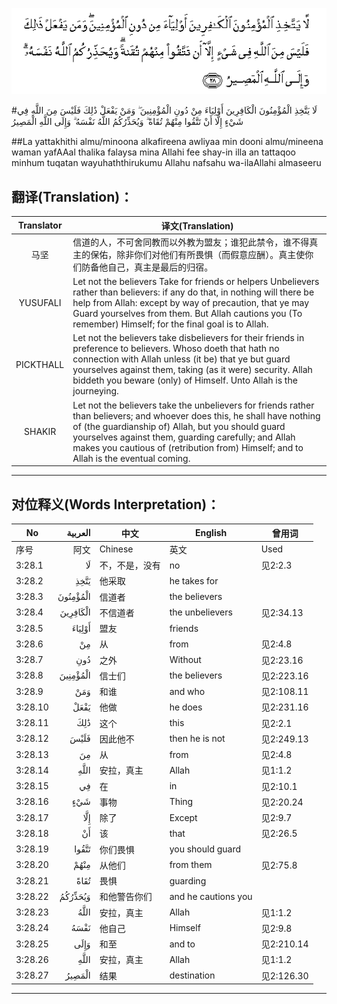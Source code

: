 ![003:028](images/003_028.gif)

#لَا يَتَّخِذِ الْمُؤْمِنُونَ الْكَافِرِينَ أَوْلِيَاءَ مِنْ دُونِ الْمُؤْمِنِينَ ۖ وَمَنْ يَفْعَلْ ذَٰلِكَ فَلَيْسَ مِنَ اللَّهِ فِي شَيْءٍ إِلَّا أَنْ تَتَّقُوا مِنْهُمْ تُقَاةً ۗ وَيُحَذِّرُكُمُ اللَّهُ نَفْسَهُ ۗ وَإِلَى اللَّهِ الْمَصِيرُ 

##La yattakhithi almu/minoona alkafireena awliyaa min dooni almu/mineena waman yafAAal thalika falaysa mina Allahi fee shay-in illa an tattaqoo minhum tuqatan wayuhaththirukumu Allahu nafsahu wa-ilaAllahi almaseeru 

## 翻译(Translation)：

| Translator | 译文(Translation)                                            |
| :--------: | ------------------------------------------------------------ |
|    马坚    | 信道的人，不可舍同教而以外教为盟友；谁犯此禁令，谁不得真主的保佑，除非你们对他们有所畏惧（而假意应酬）。真主使你们防备他自己，真主是最后的归宿。 |
|  YUSUFALI  | Let not the believers Take for friends or helpers Unbelievers rather than believers: if any do that, in nothing will there be help from Allah: except by way of precaution, that ye may Guard yourselves from them. But Allah cautions you (To remember) Himself; for the final goal is to Allah. |
| PICKTHALL  | Let not the believers take disbelievers for their friends in preference to believers. Whoso doeth that hath no connection with Allah unless (it be) that ye but guard yourselves against them, taking (as it were) security. Allah biddeth you beware (only) of Himself. Unto Allah is the journeying. |
|   SHAKIR   | Let not the believers take the unbelievers for friends rather than believers; and whoever does this, he shall have nothing of (the guardianship of) Allah, but you should guard yourselves against them, guarding carefully; and Allah makes you cautious of (retribution from) Himself; and to Allah is the eventual coming. |

---

## 对位释义(Words Interpretation)：

| No   | العربية | 中文    | English | 曾用词 |
| ---- | ------: | ------- | ------- | ------ |
| 序号 |    阿文 | Chinese | 英文    | Used   |
| 3:28.1  | لَا       | 不，不是，没有     | no                  | 见2:2.3    |
| 3:28.2  | يَتَّخِذِ     | 他采取             | he takes for        |            |
| 3:28.3  | الْمُؤْمِنُونَ | 信道者             | the believers       |            |
| 3:28.4  | الْكَافِرِينَ | 不信道者           | the unbelievers     | 见2:34.13  |
| 3:28.5  | أَوْلِيَاءَ   | 盟友               | friends             |            |
| 3:28.6  | مِنْ       | 从                 | from                | 见2:4.8    |
| 3:28.7  | دُونِ      | 之外               | Without             | 见2:23.16  |
| 3:28.8  | الْمُؤْمِنِينَ | 信士们             | the believers       | 见2:223.16 |
| 3:28.9  | وَمَنْ      | 和谁               | and who             | 见2:108.11 |
| 3:28.10 | يَفْعَلْ     | 他做               | he does             | 见2:231.16 |
| 3:28.11 | ذَٰلِكَ      | 这个           | this                | 见2:2.1    |
| 3:28.12 | فَلَيْسَ     | 因此他不           | then he is not      | 见2:249.13 |
| 3:28.13 | مِنَ       | 从                 | from                | 见2:4.8    |
| 3:28.14 | اللَّهِ     | 安拉，真主         | Allah               | 见1:1.2    |
| 3:28.15 | فِي       | 在                 | in                  | 见2:10.1   |
| 3:28.16 | شَيْءٍ      | 事物               | Thing               | 见2:20.24  |
| 3:28.17 | إِلَّا      | 除了               | Except              | 见2:9.7    |
| 3:28.18 | أَنْ       | 该                 | that                | 见2:26.5   |
| 3:28.19 | تَتَّقُوا    | 你们畏惧           | you should guard    |            |
| 3:28.20 | مِنْهُمْ     | 从他们             | from them           | 见2:75.8   |
| 3:28.21 | تُقَاةً     | 畏惧               | guarding            |            |
| 3:28.22 | وَيُحَذِّرُكُمُ  | 和他警告你们       | and he cautions you |            |
| 3:28.23 | اللَّهُ     | 安拉，真主         | Allah               | 见1:1.2    |
| 3:28.24 | نَفْسَهُ     | 他自己             | Himself             | 见2:9.8    |
| 3:28.25 | وَإِلَى     | 和至               | and to              | 见2:210.14 |
| 3:28.26 | اللَّهِ     | 安拉，真主         | Allah               | 见1:1.2    |
| 3:28.27 | الْمَصِيرُ   | 结果               | destination         | 见2:126.30 |

---
